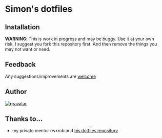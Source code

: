 # Simon's dotfiles

## Installation

**WARNING**: This is work in progress and may be buggy. Use it at your own risk. I suggest you fork this repository
first. And then remove the things you may not want or need.

## Feedback

Any suggestions/improvements are [welcome](https://github.com/xnasero/dotfiles/issues)

## Author
[![gravatar](https://secure.gravatar.com/avatar/ba834a706f9df56eee8ee59a2f7be941?s=200)](https://www.linkedin.com/in/simon-donald-woodtli-b61872105/)

## Thanks to…

* my private mentor rwxrob and [his dotfiles repository](https://gitlab.com/rwxrob/dotfiles)
